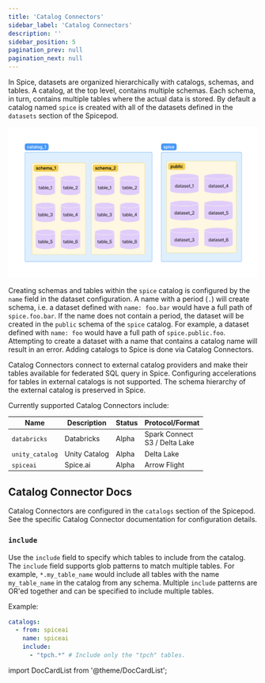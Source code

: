 ```yaml
---
title: 'Catalog Connectors'
sidebar_label: 'Catalog Connectors'
description: ''
sidebar_position: 5
pagination_prev: null
pagination_next: null
---
```


In Spice, datasets are organized hierarchically with catalogs, schemas, and tables. A catalog, at the top level, contains multiple schemas. Each schema, in turn, contains multiple tables where the actual data is stored. By default a catalog named `spice` is created with all of the datasets defined in the `datasets` section of the Spicepod.

<img src="/img/catalog-schema-table.png" />

Creating schemas and tables within the `spice` catalog is configured by the `name` field in the dataset configuration. A name with a period (`.`) will create schema, i.e. a dataset defined with `name: foo.bar` would have a full path of `spice.foo.bar`. If the name does not contain a period, the dataset will be created in the `public` schema of the `spice` catalog. For example, a dataset defined with `name: foo` would have a full path of `spice.public.foo`. Attempting to create a dataset with a name that contains a catalog name will result in an error. Adding catalogs to Spice is done via Catalog Connectors.

Catalog Connectors connect to external catalog providers and make their tables available for federated SQL query in Spice. Configuring accelerations for tables in external catalogs is not supported. The schema hierarchy of the external catalog is preserved in Spice.

Currently supported Catalog Connectors include:

| Name            | Description | Status | Protocol/Format                     | 
| --------------- | ----------- | ------ | ----------------------------------- |
| `databricks`    | Databricks  | Alpha  | Spark Connect <br/> S3 / Delta Lake | 
| `unity_catalog`    | Unity Catalog  | Alpha  | Delta Lake                          | 
| `spiceai`       | Spice.ai    | Alpha  | Arrow Flight                        |

## Catalog Connector Docs

Catalog Connectors are configured in the `catalogs` section of the Spicepod. See the specific Catalog Connector documentation for configuration details.

### `include`
Use the `include` field to specify which tables to include from the catalog. The `include` field supports glob patterns to match multiple tables. For example, `*.my_table_name` would include all tables with the name `my_table_name` in the catalog from any schema. Multiple `include` patterns are OR'ed together and can be specified to include multiple tables.

Example:
```yaml
catalogs:
  - from: spiceai
    name: spiceai
    include:
      - "tpch.*" # Include only the "tpch" tables.
```

import DocCardList from '@theme/DocCardList';

<DocCardList />
